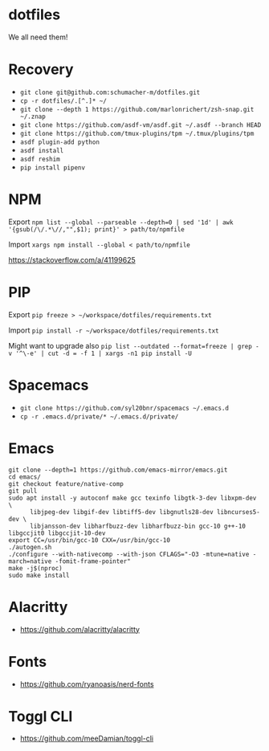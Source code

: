 dotfiles
========

We all need them!

# Recovery

* `git clone git@github.com:schumacher-m/dotfiles.git`
* `cp -r dotfiles/.[^.]* ~/`
* `git clone --depth 1 https://github.com/marlonrichert/zsh-snap.git ~/.znap`
* `git clone https://github.com/asdf-vm/asdf.git ~/.asdf --branch HEAD`
* `git clone https://github.com/tmux-plugins/tpm ~/.tmux/plugins/tpm`
* `asdf plugin-add python`
* `asdf install`
* `asdf reshim`
* `pip install pipenv`

# NPM

Export
`npm list --global --parseable --depth=0 | sed '1d' | awk '{gsub(/\/.*\//,"",$1); print}' > path/to/npmfile`

Import
`xargs npm install --global < path/to/npmfile`

https://stackoverflow.com/a/41199625

# PIP

Export
`pip freeze > ~/workspace/dotfiles/requirements.txt`

Import
`pip install -r ~/workspace/dotfiles/requirements.txt`

Might want to upgrade also
`pip list --outdated --format=freeze | grep -v '^\-e' | cut -d = -f 1 | xargs -n1 pip install -U`

# Spacemacs

* `git clone https://github.com/syl20bnr/spacemacs ~/.emacs.d`
* `cp -r .emacs.d/private/* ~/.emacs.d/private/`

# Emacs

```
git clone --depth=1 https://github.com/emacs-mirror/emacs.git
cd emacs/
git checkout feature/native-comp
git pull
sudo apt install -y autoconf make gcc texinfo libgtk-3-dev libxpm-dev \
      libjpeg-dev libgif-dev libtiff5-dev libgnutls28-dev libncurses5-dev \
      libjansson-dev libharfbuzz-dev libharfbuzz-bin gcc-10 g++-10 libgccjit0 libgccjit-10-dev
export CC=/usr/bin/gcc-10 CXX=/usr/bin/gcc-10
./autogen.sh
./configure --with-nativecomp --with-json CFLAGS="-O3 -mtune=native -march=native -fomit-frame-pointer"
make -j$(nproc)
sudo make install
```

# Alacritty

* https://github.com/alacritty/alacritty

# Fonts

* https://github.com/ryanoasis/nerd-fonts

# Toggl CLI

* https://github.com/meeDamian/toggl-cli
